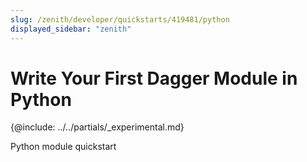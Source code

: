 ```yaml
---
slug: /zenith/developer/quickstarts/419481/python
displayed_sidebar: "zenith"
---
```


# Write Your First Dagger Module in Python

{@include: ../../partials/_experimental.md}

Python module quickstart
